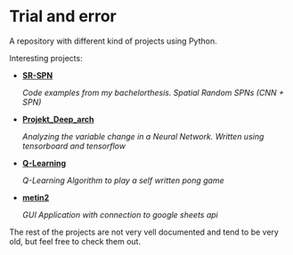 # Trial and error
A repository with different kind of projects using Python.

Interesting projects:

- [**SR-SPN**](SR-SPN/)

  _Code examples from my bachelorthesis. Spatial Random SPNs (CNN + SPN)_
  

- [**Projekt_Deep_arch**](Projekt_Deep_arch/)

  _Analyzing the variable change in a Neural Network. Written using tensorboard and tensorflow_
  
  
- [**Q-Learning**](Q-Learning/)

  _Q-Learning Algorithm to play a self written pong game_
  
  
- [**metin2**](metin2)

  _GUI Application with connection to google sheets api_
  

The rest of the projects are not very vell documented and tend to be very old, but feel free to check them out.

